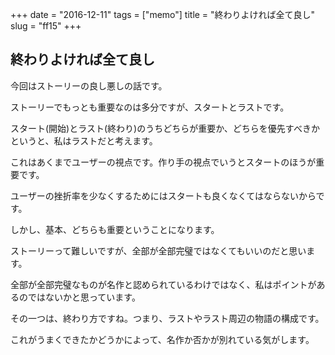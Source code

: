+++
date = "2016-12-11"
tags =  ["memo"]
title = "終わりよければ全て良し"
slug = "ff15"
+++

## 終わりよければ全て良し	  

今回はストーリーの良し悪しの話です。

ストーリーでもっとも重要なのは多分ですが、スタートとラストです。

スタート(開始)とラスト(終わり)のうちどちらが重要か、どちらを優先すべきかというと、私はラストだと考えます。

これはあくまでユーザーの視点です。作り手の視点でいうとスタートのほうが重要です。

ユーザーの挫折率を少なくするためにはスタートも良くなくてはならないからです。

しかし、基本、どちらも重要ということになります。

ストーリーって難しいですが、全部が全部完璧ではなくてもいいのだと思います。

全部が全部完璧なものが名作と認められているわけではなく、私はポイントがあるのではないかと思っています。

その一つは、終わり方ですね。つまり、ラストやラスト周辺の物語の構成です。

これがうまくできたかどうかによって、名作か否かが別れている気がします。
	  
